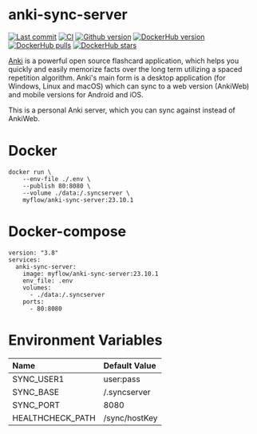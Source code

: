 # anki-sync-server

[![Last commit](https://img.shields.io/github/last-commit/my-flow/anki-sync-server)](https://github.com/my-flow/anki-sync-server/commits/develop)
[![CI](https://github.com/my-flow/anki-sync-server/actions/workflows/ci.yml/badge.svg)](https://github.com/my-flow/anki-sync-server/actions/workflows/ci.yml)
[![Github version](https://img.shields.io/github/v/tag/my-flow/anki-sync-server?label=github%20version)](https://github.com/my-flow/anki-sync-server/releases)
[![DockerHub version](https://img.shields.io/docker/v/myflow/anki-sync-server?label=dockerhub%20version&sort=date)](https://hub.docker.com/repository/docker/myflow/anki-sync-server)
[![DockerHub pulls](https://img.shields.io/docker/pulls/myflow/anki-sync-server)](https://hub.docker.com/repository/docker/myflow/anki-sync-server)
[![DockerHub stars](https://img.shields.io/docker/stars/myflow/anki-sync-server)](https://hub.docker.com/repository/docker/myflow/anki-sync-server)

[Anki](https://apps.ankiweb.net) is a powerful open source flashcard application, which helps you
quickly and easily memorize facts over the long term utilizing a spaced
repetition algorithm. Anki's main form is a desktop application (for Windows,
Linux and macOS) which can sync to a web version (AnkiWeb) and mobile
versions for Android and iOS.

This is a personal Anki server, which you can sync against instead of
AnkiWeb.

# Docker
```
docker run \
    --env-file ./.env \
    --publish 80:8080 \
    --volume ./data:/.syncserver \
    myflow/anki-sync-server:23.10.1
```

# Docker-compose
```
version: "3.8"
services:
  anki-sync-server:
    image: myflow/anki-sync-server:23.10.1
    env_file: .env
    volumes:
      - ./data:/.syncserver
    ports:
      - 80:8080
```

# Environment Variables
|Name|Default Value|
|:-|:-|
|SYNC_USER1|user:pass|
|SYNC_BASE|/.syncserver|
|SYNC_PORT|8080|
|HEALTHCHECK_PATH|/sync/hostKey|
